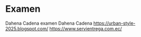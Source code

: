 # Examen
Dahena Cadena examen
Dahena Cadena
https://urban-style-2025.blogspot.com/
https://www.servientrega.com.ec/
